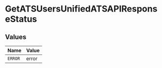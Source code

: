 # GetATSUsersUnifiedATSAPIResponseStatus


## Values

| Name    | Value   |
| ------- | ------- |
| `ERROR` | error   |